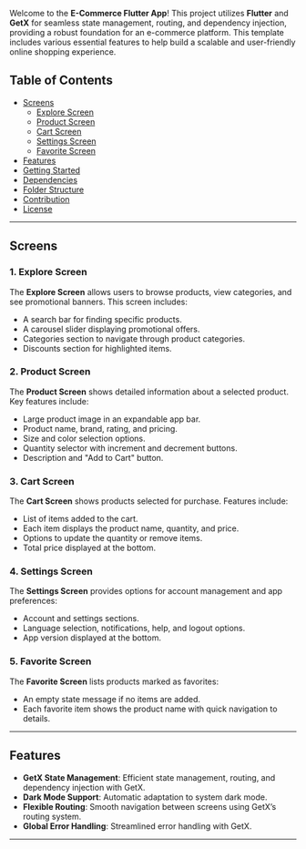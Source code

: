 Welcome to the **E-Commerce Flutter App**! This project utilizes **Flutter** and **GetX** for seamless state management, routing, and dependency injection, providing a robust foundation for an e-commerce platform. This template includes various essential features to help build a scalable and user-friendly online shopping experience.

## Table of Contents
- [Screens](#screens)
  - [Explore Screen](#explore_screen)
  - [Product Screen](#product_screen)
  - [Cart Screen](#cart_screen)
  - [Settings Screen](#settings_screen)
  - [Favorite Screen](#favorite_screen)
- [Features](#features)
- [Getting Started](#getting_started)
- [Dependencies](#dependencies)
- [Folder Structure](#folder_structure)
- [Contribution](#contribution)
- [License](#license)

---

## Screens

### 1. Explore Screen
The **Explore Screen** allows users to browse products, view categories, and see promotional banners. This screen includes:
- A search bar for finding specific products.
- A carousel slider displaying promotional offers.
- Categories section to navigate through product categories.
- Discounts section for highlighted items.

### 2. Product Screen
The **Product Screen** shows detailed information about a selected product. Key features include:
- Large product image in an expandable app bar.
- Product name, brand, rating, and pricing.
- Size and color selection options.
- Quantity selector with increment and decrement buttons.
- Description and "Add to Cart" button.

### 3. Cart Screen
The **Cart Screen** shows products selected for purchase. Features include:
- List of items added to the cart.
- Each item displays the product name, quantity, and price.
- Options to update the quantity or remove items.
- Total price displayed at the bottom.

### 4. Settings Screen
The **Settings Screen** provides options for account management and app preferences:
- Account and settings sections.
- Language selection, notifications, help, and logout options.
- App version displayed at the bottom.

### 5. Favorite Screen
The **Favorite Screen** lists products marked as favorites:
- An empty state message if no items are added.
- Each favorite item shows the product name with quick navigation to details.

---

## Features
- **GetX State Management**: Efficient state management, routing, and dependency injection with GetX.
- **Dark Mode Support**: Automatic adaptation to system dark mode.
- **Flexible Routing**: Smooth navigation between screens using GetX’s routing system.
- **Global Error Handling**: Streamlined error handling with GetX.

---
